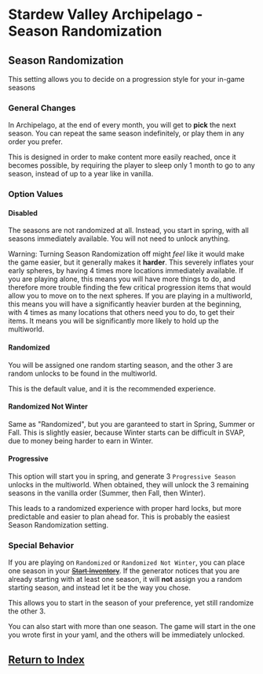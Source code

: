 # Stardew Valley Archipelago - Season Randomization

## Season Randomization

This setting allows you to decide on a progression style for your in-game seasons

### General Changes

In Archipelago, at the end of every month, you will get to **pick** the next season. You can repeat the same season indefinitely, or play them in any order you prefer.

This is designed in order to make content more easily reached, once it becomes possible, by requiring the player to sleep only 1 month to go to any season, instead of up to a year like in vanilla.

### Option Values

#### Disabled

The seasons are not randomized at all. Instead, you start in spring, with all seasons immediately available. You will not need to unlock anything.

Warning: Turning Season Randomization off might *feel* like it would make the game easier, but it generally makes it **harder**. This severely inflates your early spheres, by having 4 times more locations immediately available.
If you are playing alone, this means you will have more things to do, and therefore more trouble finding the few critical progression items that would allow you to move on to the next spheres.
If you are playing in a multiworld, this means you will have a significantly heavier burden at the beginning, with 4 times as many locations that others need you to do, to get their items. It means you will be significantly more likely to hold up the multiworld.

#### Randomized

You will be assigned one random starting season, and the other 3 are random unlocks to be found in the multiworld.

This is the default value, and it is the recommended experience.

#### Randomized Not Winter

Same as "Randomized", but you are garanteed to start in Spring, Summer or Fall. This is slightly easier, because Winter starts can be difficult in SVAP, due to money being harder to earn in Winter.

#### Progressive

This option will start you in spring, and generate 3 `Progressive Season` unlocks in the multiworld. When obtained, they will unlock the 3 remaining seasons in the vanilla order (Summer, then Fall, then Winter).

This leads to a randomized experience with proper hard locks, but more predictable and easier to plan ahead for. This is probably the easiest Season Randomization setting.

### Special Behavior

If you are playing on `Randomized` or `Randomized Not Winter`, you can place one season in your ~~[Start Inventory](./start_inventory.md)~~. If the generator notices that you are already starting with at least one season, it will **not** assign you a random starting season, and instead let it be the way you chose.

This allows you to start in the season of your preference, yet still randomize the other 3.

You can also start with more than one season. The game will start in the one you wrote first in your yaml, and the others will be immediately unlocked.

## [Return to Index](./index.md)
